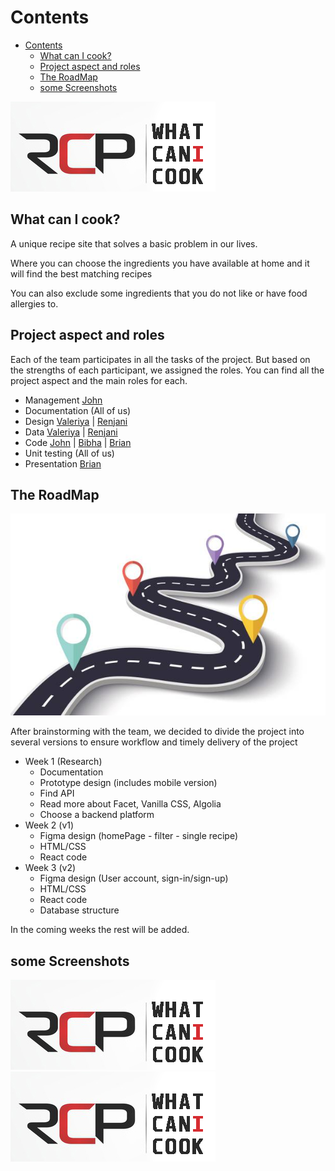 # Contents

- [Contents](#contents)
  - [What can I cook?](#what-can-i-cook)
  - [Project aspect and roles](#project-aspect-and-roles)
  - [The RoadMap](#the-roadmap)
  - [some Screenshots](#some-screenshots)

![logo](public/assets/design/../RCP-logo.jpg)

## What can I cook?

A unique recipe site that solves a basic problem in our lives.

Where you can choose the ingredients you have available at home and it will find the best matching recipes

You can also exclude some ingredients that you do not like or have food allergies to.

## Project aspect and roles

Each of the team participates in all the tasks of the project. But based on the strengths of each participant, we assigned the roles. You can find all the project aspect and the main roles for each.

- Management [John](https://github.com/johnedelbi)
- Documentation (All of us)
- Design [Valeriya](https://github.com/V-Valkiriya) | [Renjani](https://github.com/renjani2022)
- Data [Valeriya](https://github.com/V-Valkiriya) | [Renjani](https://github.com/renjani2022)
- Code [John](https://github.com/johnedelbi) | [Bibha](https://github.com/bibhasingh) | [Brian](https://github.com/BrianMunene96)
- Unit testing (All of us)
- Presentation [Brian](https://github.com/BrianMunene96)

## The RoadMap

![RoadMap](public/assets/design/../roadmap.jpg)

After brainstorming with the team, we decided to divide the project into several versions to ensure workflow and timely delivery of the project

- Week 1 (Research)
  - Documentation
  - Prototype design (includes mobile version)
  - Find API
  - Read more about Facet, Vanilla CSS, Algolia
  - Choose a backend platform
- Week 2 (v1)
  - Figma design (homePage - filter - single recipe)
  - HTML/CSS
  - React code
- Week 3 (v2)
  - Figma design (User account, sign-in/sign-up)
  - HTML/CSS
  - React code
  - Database structure

In the coming weeks the rest will be added.

## some Screenshots

![logo](public/assets/design/../RCP-logo.jpg)
![logo](public/assets/design/../RCP-logo.jpg)
